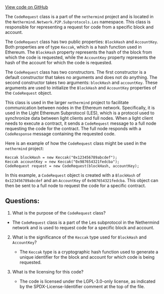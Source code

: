 [View code on GitHub](https://github.com/nethermindeth/nethermind/Nethermind.Network/P2P/Subprotocols/Les/CodeRequest.cs)

The `CodeRequest` class is a part of the `nethermind` project and is located in the `Nethermind.Network.P2P.Subprotocols.Les` namespace. This class is responsible for representing a request for code from a specific block and account. 

The `CodeRequest` class has two public properties: `BlockHash` and `AccountKey`. Both properties are of type `Keccak`, which is a hash function used in Ethereum. The `BlockHash` property represents the hash of the block from which the code is requested, while the `AccountKey` property represents the hash of the account for which the code is requested. 

The `CodeRequest` class has two constructors. The first constructor is a default constructor that takes no arguments and does not do anything. The second constructor takes two arguments: `blockHash` and `accountKey`. These arguments are used to initialize the `BlockHash` and `AccountKey` properties of the `CodeRequest` object. 

This class is used in the larger `nethermind` project to facilitate communication between nodes in the Ethereum network. Specifically, it is used in the Light Ethereum Subprotocol (LES), which is a protocol used to synchronize data between light clients and full nodes. When a light client needs to execute a contract, it sends a `CodeRequest` message to a full node requesting the code for the contract. The full node responds with a `CodeResponse` message containing the requested code. 

Here is an example of how the `CodeRequest` class might be used in the `nethermind` project:

```
Keccak blockHash = new Keccak("0x123456789abcdef");
Keccak accountKey = new Keccak("0x987654321fedcba");
CodeRequest request = new CodeRequest(blockHash, accountKey);
```

In this example, a `CodeRequest` object is created with a `BlockHash` of `0x123456789abcdef` and an `AccountKey` of `0x987654321fedcba`. This object can then be sent to a full node to request the code for a specific contract.
## Questions: 
 1. What is the purpose of the `CodeRequest` class?
   - The `CodeRequest` class is a part of the Les subprotocol in the Nethermind network and is used to request code for a specific block and account.

2. What is the significance of the `Keccak` type used for `BlockHash` and `AccountKey`?
   - The `Keccak` type is a cryptographic hash function used to generate a unique identifier for the block and account for which code is being requested.

3. What is the licensing for this code?
   - The code is licensed under the LGPL-3.0-only license, as indicated by the SPDX-License-Identifier comment at the top of the file.